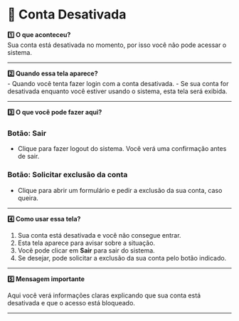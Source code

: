 # 🚫 Conta Desativada

<summary><strong>1️⃣ O que aconteceu?</summary></strong>  
Sua conta está desativada no momento, por isso você não pode acessar o sistema.

---

<summary><strong>2️⃣ Quando essa tela aparece?</summary></strong>  
- Quando você tenta fazer login com a conta desativada.  
- Se sua conta for desativada enquanto você estiver usando o sistema, esta tela será exibida.

---

<summary><strong>3️⃣ O que você pode fazer aqui?</summary></strong>

### Botão: Sair  
- Clique para fazer logout do sistema. Você verá uma confirmação antes de sair.

### Botão: Solicitar exclusão da conta  
- Clique para abrir um formulário e pedir a exclusão da sua conta, caso queira.

---

<summary><strong>4️⃣ Como usar essa tela?</summary></strong>

1. Sua conta está desativada e você não consegue entrar.  
2. Esta tela aparece para avisar sobre a situação.  
3. Você pode clicar em **Sair** para sair do sistema.  
4. Se desejar, pode solicitar a exclusão da sua conta pelo botão indicado.

---

<summary><strong>5️⃣ Mensagem importante</summary></strong>

Aqui você verá informações claras explicando que sua conta está desativada e que o acesso está bloqueado.

---
